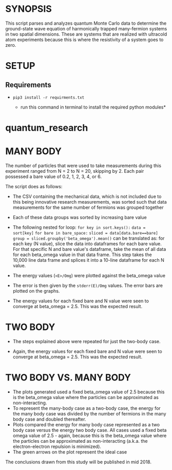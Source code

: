 SYNOPSIS
========

This script parses and analyzes quantum Monte Carlo data to determine the ground-state wave equation of harmonically trapped many-fermion systems in two spatial dimensions. These are systems that are realized with ultracold atom experiments because this is where the resistivity of a system goes to zero.

SETUP
=====

Requirements
------------
* `pip3 install -r requirments.txt`
    
    * run this command in terminal to install the required python modules*


# quantum_research

MANY BODY
====
The number of particles that were used to take measurements during this experiment ranged from N = 2 to N = 20, skipping by 2. Each pair possessed a bare value of 0.2, 1, 2, 3, 4, or 6.

The script does as follows:
* The CSV containing the mechanical data, which is not included due to this being innovative research measurements, was sorted such that data measurements for the same number of fermions was grouped together
* Each of these data groups was sorted by increasing bare value
* The following nested for loop:
    `for key in sort.keys():`
        `data = sort[key]`
        `for bare in bare_space:`
        `sliced = data[data.bare==bare]`
        `group = sliced.groupby('beta_omega').mean()`
    can be translated as: for each key (N value), slice the data into dataframes for each bare value. For that specific N and bare value's dataframe, take the mean of all data for each beta_omega value in that data frame. This step takes the 10,000 line data frame and splices it into a 10-line dataframe for each N value. 
* The energy values (`<E>/Omg`) were plotted against the beta_omega value

* The error is then given by the `stderr(E)/Omg` values. The error bars are plotted on the graphs. 

* The energy values for each fixed bare and N value were seen to converge at beta_omega = 2.5. This was the expected result. 

TWO BODY
====
* The steps explained above were repeated for just the two-body case.

* Again, the energy values for each fixed bare and N value were seen to converge at beta_omega = 2.5. This was the expected result. 

TWO BODY VS. MANY BODY
====
* The plots generated used a fixed beta_omega value of 2.5 because this is the beta_omega value where the particles can be approximated as non-interacting.
* To represent the many-body case as a two-body case, the energy for the many body case was divided by the number of fermions in the many body case and doubled thereafter. 
* Plots compared the energy for many body case represented as a two body case versus the energy two body case. All cases used a fixed beta omega value of 2.5 - again, because this is the beta_omega value where the particles can be approximated as non-interacting (a.k.a. the electron-electron repulsion is minimized).
* The green arrows on the plot represent the ideal case

The conclusions drawn from this study will be published in mid 2018. 

